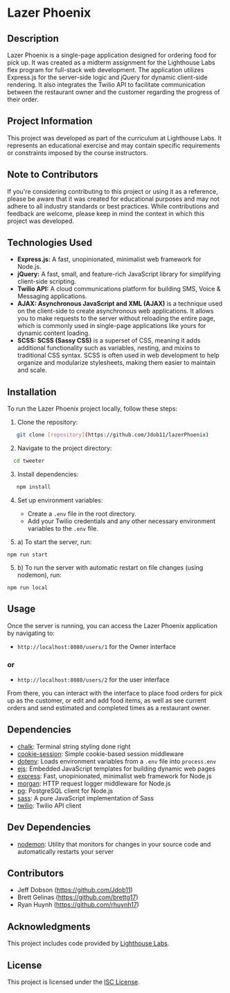 # Lazer Phoenix

## Description

Lazer Phoenix is a single-page application designed for ordering food for pick up. It was created as a midterm assignment for the Lighthouse Labs flex program for full-stack web development. The application utilizes Express.js for the server-side logic and jQuery for dynamic client-side rendering. It also integrates the Twilio API to facilitate communication between the restaurant owner and the customer regarding the progress of their order.

## Project Information

This project was developed as part of the curriculum at Lighthouse Labs. It represents an educational exercise and may contain specific requirements or constraints imposed by the course instructors.

## Note to Contributors

If you're considering contributing to this project or using it as a reference, please be aware that it was created for educational purposes and may not adhere to all industry standards or best practices. While contributions and feedback are welcome, please keep in mind the context in which this project was developed.

## Technologies Used

- **Express.js:** A fast, unopinionated, minimalist web framework for Node.js.
- **jQuery:** A fast, small, and feature-rich JavaScript library for simplifying client-side scripting.
- **Twilio API:** A cloud communications platform for building SMS, Voice & Messaging applications.
- **AJAX: Asynchronous JavaScript and XML (AJAX)** is a technique used on the client-side to create asynchronous web applications. It allows you to make requests to the server without reloading the entire page, which is commonly used in single-page applications like yours for dynamic content loading.
- **SCSS: SCSS (Sassy CSS)** is a superset of CSS, meaning it adds additional functionality such as variables, nesting, and mixins to traditional CSS syntax. SCSS is often used in web development to help organize and modularize stylesheets, making them easier to maintain and scale.

## Installation

To run the Lazer Phoenix project locally, follow these steps:

1. Clone the repository:
```bash
   git clone [repository](https://github.com/Jdob11/lazerPhoenix)
   ```

2. Navigate to the project directory:

```bash
  cd tweeter
```

3. Install dependencies:
```bash
   npm install
   ```

4. Set up environment variables:
   - Create a `.env` file in the root directory.
   - Add your Twilio credentials and any other necessary environment variables to the `.env` file.

5. a) To start the server, run:

```
npm run start
```

5. b) To run the server with automatic restart on file changes (using nodemon), run:

```
npm run local
```

## Usage

Once the server is running, you can access the Lazer Phoenix application by navigating to:
-  `http://localhost:8080/users/1` for the Owner interface  

  ### or 
- `http://localhost:8080/users/2` for the user interface  

From there, you can interact with the interface to place food orders for pick up as the customer, or edit and add food items, as well as see current orders and send estimated and completed times as a restaurant owner.

## Dependencies
- [chalk](https://www.npmjs.com/package/chalk): Terminal string styling done right
- [cookie-session](https://www.npmjs.com/package/cookie-session): Simple cookie-based session middleware
- [dotenv](https://www.npmjs.com/package/dotenv): Loads environment variables from a `.env` file into `process.env`
- [ejs](https://www.npmjs.com/package/ejs): Embedded JavaScript templates for building dynamic web pages
- [express](https://www.npmjs.com/package/express): Fast, unopinionated, minimalist web framework for Node.js
- [morgan](https://www.npmjs.com/package/morgan): HTTP request logger middleware for Node.js
- [pg](https://www.npmjs.com/package/pg): PostgreSQL client for Node.js
- [sass](https://www.npmjs.com/package/sass): A pure JavaScript implementation of Sass
- [twilio](https://www.npmjs.com/package/twilio): Twilio API client

## Dev Dependencies
- [nodemon](https://www.npmjs.com/package/nodemon): Utility that monitors for changes in your source code and automatically restarts your server


## Contributors

- Jeff Dobson (https://github.com/Jdob11)
- Brett Gelinas (https://github.com/brettg17)
- Ryan Huynh (https://github.com/rhuynh17)

## Acknowledgments

This project includes code provided by [Lighthouse Labs](https://www.lighthouselabs.ca/).

## License

This project is licensed under the [ISC License](LICENSE).
